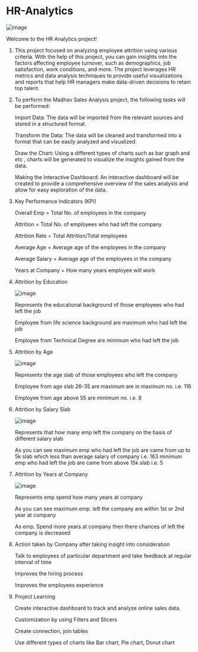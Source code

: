 # HR-Analytics

![image](https://user-images.githubusercontent.com/129359172/235936765-5426cee4-f2c5-4321-adcb-5cd7272993df.png)

Welcome to the HR Analytics project!

1. This project focused on analyzing employee attrition using various criteria. With the help of this project, you can gain insights into the factors affecting employee turnover, such as demographics, job satisfaction, work conditions, and more. The project leverages HR metrics and data analysis techniques to provide useful visualizations and reports that help HR managers make data-driven decisions to retain top talent.

2. To perform the Madhav Sales Analysis project, the following tasks will be performed:

   Import Data: The data will be imported from the relevant sources and stored in a structured format.

   Transform the Data: The data will be cleaned and transformed into a format that can be easily analyzed and visualized.

   Draw the Chart: Using a different types of charts such as bar graph and etc , charts will be generated to visualize the insights gained from the data.

   Making the Interactive Dashboard: An interactive dashboard will be created to provide a comprehensive overview of the sales analysis and allow for easy exploration of the data. 
   
3. Key Performance Indicators (KPI)

   Overall Emp = Total No. of employees in the company

   Attrition = Total No. of employees who had left the company

   Attrition Rate = Total Attrition/Total employees

   Average Age = Average age of the employees in the company
 
   Average Salary = Average age of the employees in the company

   Years at Company = How many years employee will work 
   
4. Attrition by Education

   ![image](https://user-images.githubusercontent.com/129359172/235939944-e25b36d7-5f64-48cc-937f-787896fc1beb.png)

   Represents the educational background of those employees who had left the job

   Employee from life science background are maximum who had left the job

   Employee from Technical Degree are minimum who had left the job
   
5. Attrition by Age

   ![image](https://user-images.githubusercontent.com/129359172/235940641-c1c0048c-1609-4fd7-9023-7b20d7670637.png)

   Represents the age slab of those employees who left the company

   Employee from age slab 26-35 are maximum are in maximum no. i.e. 116

   Employee from age above 55 are minimum no. i.e. 8
   
6. Attrition by Salary Slab
  
   ![image](https://user-images.githubusercontent.com/129359172/235941305-1ab313f5-a35b-485d-b4e6-f85bfa94e5c6.png)

   Represents that how many emp left the company on the basis of different salary slab

   As you can see maximum emp who had left the job are came from up to 5k slab which less than average salary of company i.e. 163
   minimum emp who had left the job are came from above 15k slab i.e. 5
   
7. Attrition by Years at Company

   ![image](https://user-images.githubusercontent.com/129359172/235941879-b926aa60-1814-42c5-9379-7983383fcb1a.png)
   
   Represents emp spend how many years at company
   
   As you can see maximum emp. left the company are within 1st or 2nd year at company

   As emp. Spend more years at company then there chances of left the company is decreased 

8. Action taken by Company after taking insight into consideration

   Talk to employees of particular department and take feedback at regular interval of time 

   Improves the hiring process

   Improves the employees experience

9. Project Learning

   Create interactive dashboard to track and analyze online sales data.

   Customization by using Filters and Slicers

   Create connection, join tables

   Use different types of charts like Bar chart, Pie chart, Donut chart















